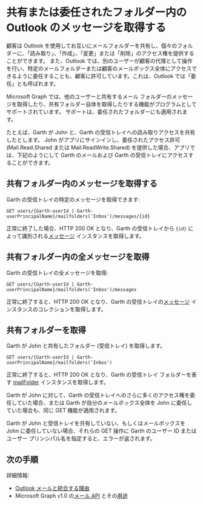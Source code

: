 # <a name="get-outlook-messages-in-a-shared-or-delegated-folder"></a>共有または委任されたフォルダー内の Outlook のメッセージを取得する

<!-- remove similar content in other topics when ready to publish - list messages, get message, get mail folder.
These topics also have similar section - list events, get event, get calendar, list contacts, get contact, get contact folder.
-->

顧客は Outlook を使用してお互いにメールフォルダーを共有し、個々のフォルダーに、「読み取り」、「作成」、「変更」または「削除」のアクセス権を提供することができます。 また、Outlook では、別のユーザーが顧客の代理として操作を行い、特定のメールフォルダーまたは顧客のメールボックス全体にアクセスできるように委任することも、顧客に許可しています。これは、Outlook では「委任」とも呼ばれます。

Microsoft Graph では、他のユーザーと共有するメール フォルダーのメッセージを取得したり、共有フォルダー自体を取得したりする機能がプログラムとしてサポートされています。 サポートは、委任されたフォルダーにも適用されます。

たとえば、Garth が John と、Garth の受信トレイへの読み取りアクセスを共有したとします。 John がアプリにサインインし、委任されたアクセス許可 (Mail.Read.Shared または Mail.ReadWrite.Shared) を提供した場合、アプリでは、下記のようにして Garth のメールおよび Garth の受信トレイにアクセスすることができます。

## <a name="get-a-message-in-the-shared-folder"></a>共有フォルダー内のメッセージを取得する

Garth の受信トレイの特定のメッセージを取得できます:

<!-- { "blockType": "ignored" } -->
```http
GET users/{Garth-userId | Garth-userPrincipalName}/mailfolders('Inbox')/messages/{id}
```

正常に終了した場合、HTTP 200 OK となり、Garth の受信トレイから `{id}` によって識別される[メッセージ](../api-reference/v1.0/resources/message.md) インスタンスを取得します。

## <a name="get-all-messages-in-the-shared-folder"></a>共有フォルダー内の全メッセージを取得

Garth の受信トレイの全メッセージを取得:

<!-- { "blockType": "ignored" } -->
```http
GET users/{Garth-userId | Garth-userPrincipalName}/mailfolders('Inbox')/messages
```

正常に終了すると、HTTP 200 OK となり、Garth の受信トレイの[メッセージ](../api-reference/v1.0/resources/message.md) インスタンスのコレクションを取得します。

## <a name="get-the-shared-folder"></a>共有フォルダーを取得

Garth が John と共有したフォルダー (受信トレイ) を取得します。

<!-- { "blockType": "ignored" } -->
```http
GET users/{Garth-userId | Garth-userPrincipalName}/mailfolders('Inbox')
```

正常に終了すると、HTTP 200 OK となり、Garth の受信トレイ フォルダーを表す [mailFolder](../api-reference/v1.0/resources/mailfolder.md) インスタンスを取得します。

Garth が John に対して、Garth の受信トレイへのさらに多くのアクセス権を委任していた場合、または Garth が自分のメールボックス全体を John に委任していた場合も、同じ GET 機能が適用されます。

Garth が John と受信トレイを共有していない、もしくはメールボックスを John に委任していない場合、それらの GET 操作に Garth のユーザー ID またはユーザー プリンシパル名を指定すると、エラーが返されます。 


## <a name="next-steps"></a>次の手順

詳細情報:

- [Outlook メールと統合する理由](outlook-mail-concept-overview.md)
- Microsoft Graph v1.0 の[メール API](../api-reference/v1.0/resources/mail_api_overview.md) とその[用途](../api-reference/v1.0/resources/mail_api_overview.md#common-use-cases)